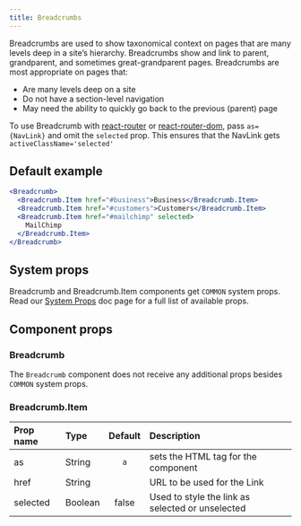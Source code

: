 ```yaml
---
title: Breadcrumbs
---
```


Breadcrumbs are used to show taxonomical context on pages that are many levels deep in a site’s hierarchy. Breadcrumbs show and link to parent, grandparent, and sometimes great-grandparent pages. Breadcrumbs are most appropriate on pages that:

- Are many levels deep on a site
- Do not have a section-level navigation
- May need the ability to quickly go back to the previous (parent) page

To use Breadcrumb with [react-router](https://github.com/ReactTraining/react-router) or
[react-router-dom](https://www.npmjs.com/package/react-router-dom), pass
`as={NavLink}` and omit the `selected` prop.
This ensures that the NavLink gets `activeClassName='selected'`

## Default example

```jsx live
<Breadcrumb>
  <Breadcrumb.Item href="#business">Business</Breadcrumb.Item>
  <Breadcrumb.Item href="#customers">Customers</Breadcrumb.Item>
  <Breadcrumb.Item href="#mailchimp" selected>
    MailChimp
  </Breadcrumb.Item>
</Breadcrumb>
```

## System props

Breadcrumb and Breadcrumb.Item components get `COMMON` system props. Read our [System Props](/system-props) doc page for a full list of available props.

## Component props

### Breadcrumb

The `Breadcrumb` component does not receive any additional props besides `COMMON` system props.

### Breadcrumb.Item

| Prop name | Type | Default | Description |
| :- | :- | :-: | :- |
| as        | String  | `a` | sets the HTML tag for the component              |
| href      | String  | | URL to be used for the Link                      |
| selected  | Boolean | false | Used to style the link as selected or unselected |
